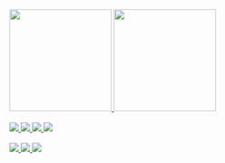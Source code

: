 <div>
   <a href="github.com/Loopzito">
   <img height="180em" src="https://github-readme-stats.vercel.app/api?username=Loopzito&show_icons=true&theme=nord&include_all_commits=true&count_private=true"/>
   <img height="180em" src="https://github-readme-stats.vercel.app/api/top-langs/?username=Loopzito&layout=compact&langs_count=7&theme=nord"/>
</div>
  
<div>
  <br>
  <img src="https://img.shields.io/badge/Linux-FCC624?style=for-the-badge&logo=linux&logoColor=black" />
  <a href="https://github.com/Loopzito" target="_blank" </a> <img src="https://img.shields.io/badge/GitHub-100000?style=for-the-badge&logo=github&logoColor=white"/>
  <a href="https://instagram.com/loop.dev" target="_blank" </a> <img src="https://img.shields.io/badge/Instagram-E4405F?style=for-the-badge&logo=instagram&logoColor=white" />
    <a href="https://youtube.com/c/Loopzito" target="_blank" </a> <img src="https://img.shields.io/badge/YouTube-FF0000?style=for-the-badge&logo=youtube&logoColor=white" />
</div>
  
<div>
  <br>
   <img src="https://img.shields.io/badge/HTML5-E34F26?style=for-the-badge&logo=html5&logoColor=white" />
   <img src="https://img.shields.io/badge/CSS3-1572B6?style=for-the-badge&logo=css3&logoColor=white" />
   <img src="https://img.shields.io/badge/JavaScript-F7DF1E?style=for-the-badge&logo=javascript&logoColor=black" />
</div>
